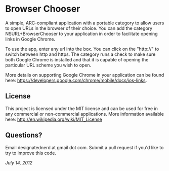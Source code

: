 Browser Chooser
================

A simple, ARC-compliant application with a portable category to allow users to open URLs in the browser of their choice. You can add the category NSURL+BrowserChooser to your application in order to facilitate opening links in Google Chrome. 

To use the app, enter any url into the box. You can click on the "http://" to switch between http and https. The category runs a check to make sure both Google Chrome is installed and that it is capable of opening the particular URL scheme you wish to open. 

More details on supporting Google Chrome in your application can be found here: https://developers.google.com/chrome/mobile/docs/ios-links. 


License
-------
This project is licensed under the MIT license and can be used for free in any commercial or non-commercial applications. More information available here: http://en.wikipedia.org/wiki/MIT_License

Questions?
----------
Email designatednerd at gmail dot com. Submit a pull request if you'd like to try to improve this code. 

_July 14, 2012_